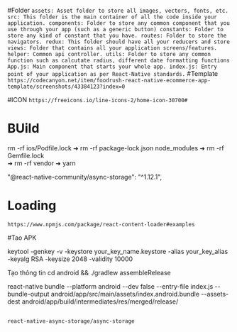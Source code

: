 #Folder
`
    assets: Asset folder to store all images, vectors, fonts, etc.
    src: This folder is the main container of all the code inside your application.
        components: Folder to store any common component that you use through your app (such as a generic button)
        constants: Folder to store any kind of constant that you have.
        routes: Folder to store the navigators.
        redux: This folder should have all your reducers and store
        views: Folder that contains all your application screens/features.
        helper: Common api controller.
        utils: Folder to store any common function such as calcutate radius, different date formatting functions
    App.js: Main component that starts your whole app.
    index.js: Entry point of your application as per React-Native standards.
`
#Template
`https://codecanyon.net/item/foodrush-react-native-ecommerce-app-template/screenshots/43384123?index=0`

#ICON
`https://freeicons.io/line-icons-2/home-icon-30700#`

# BUild
rm -rf ios/Podfile.lock
➜ rm -rf package-lock.json  node_modules
➜ rm -rf Gemfile.lock                               
➜ rm -rf vendor
➜ yarn


"@react-native-community/async-storage": "^1.12.1",


# Loading 
`https://www.npmjs.com/package/react-content-loader#examples
`


#Tao APK

keytool -genkey -v -keystore your_key_name.keystore -alias your_key_alias -keyalg RSA -keysize 2048 -validity 10000

Tạo thông tin
cd android && ./gradlew assembleRelease



react-native bundle --platform android --dev false --entry-file index.js --bundle-output android/app/src/main/assets/index.android.bundle --assets-dest android/app/build/intermediates/res/merged/release/


##
`
    react-native-async-storage/async-storage
`

